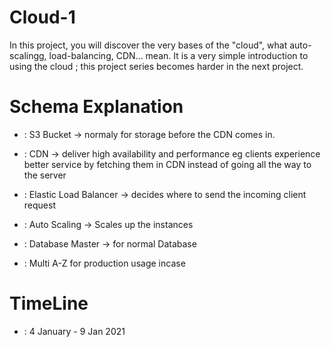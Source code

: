 # Cloud-1
In this project, you will discover the very bases of the "cloud", what auto-scalingg, load-balancing, CDN... mean. It is a very simple introduction to using the cloud ; this project series becomes harder in the next project.

# Schema Explanation

- : S3 Bucket -> normaly for storage before the CDN comes in.

- : CDN -> deliver high availability and performance eg clients experience better service by fetching them in CDN instead of going all the way to the server

- : Elastic Load Balancer -> decides where to send the incoming client request

- : Auto Scaling -> Scales up the instances

- : Database Master -> for normal Database

- : Multi A-Z for production usage incase

# TimeLine

- :  4 January -  9 Jan 2021
